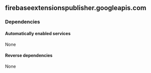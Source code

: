 ## firebaseextensionspublisher.googleapis.com

### Dependencies

#### Automatically enabled services

None

#### Reverse dependencies

None
